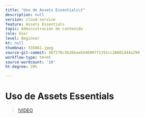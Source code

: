 ```yaml
---
title: "Uso de Assets Essentials\t"
description: null
version: cloud-service
feature: Assets Essentials
topic: Administración de contenido
role: User
level: Beginner
kt: null
thumbnai: 335861.jpeg
source-git-commit: 46f270c5b26baeb546997f2191cc28801444a290
workflow-type: tm+mt
source-wordcount: '10'
ht-degree: 20%

---
```



# Uso de Assets Essentials

>[!VIDEO](https://video.tv.adobe.com/v/335861/?quality=9&learn=on)
